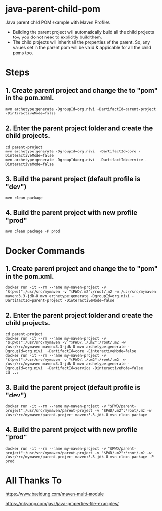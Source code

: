# java-parent-child-pom
Java parent child POM example with Maven Profiles

+ Building the parent project will automatically build all the child projects too; you do not need to explicitly build them.
+ The child projects will inherit all the properties of the parent. So, any values set in the parent pom will be valid & applicable for all the child poms too.

# Steps
## 1. Create parent project and change the <packaging> to "pom" in the pom.xml.
```
mvn archetype:generate -DgroupId=org.nivi -DartifactId=parent-project -DinteractiveMode=false
```
## 2. Enter the parent project folder and create the child projects.
```
cd parent-project
mvn archetype:generate -DgroupId=org.nivi  -DartifactId=core -DinteractiveMode=false
mvn archetype:generate -DgroupId=org.nivi  -DartifactId=service -DinteractiveMode=false
```
## 3. Build the parent project (default profile is "dev")
```
mvn clean package
```
## 4. Build the parent project with new profile "prod"
```
mvn clean package -P prod
```

# Docker Commands
## 1. Create parent project and change the <packaging> to "pom" in the pom.xml.
```
docker run -it --rm --name my-maven-project -v "$(pwd)":/usr/src/mymaven -v "$PWD/.m2":/root/.m2 -w /usr/src/mymaven maven:3.3-jdk-8 mvn archetype:generate -DgroupId=org.nivi -DartifactId=parent-project -DinteractiveMode=false
```
## 2. Enter the parent project folder and create the child projects.
```
cd parent-project
docker run -it --rm --name my-maven-project -v "$(pwd)":/usr/src/mymaven -v "$PWD/../.m2":/root/.m2 -w /usr/src/mymaven maven:3.3-jdk-8 mvn archetype:generate -DgroupId=org.nivi  -DartifactId=core -DinteractiveMode=false
docker run -it --rm --name my-maven-project -v "$(pwd)":/usr/src/mymaven -v "$PWD/../.m2":/root/.m2 -w /usr/src/mymaven maven:3.3-jdk-8 mvn archetype:generate -DgroupId=org.nivi  -DartifactId=service -DinteractiveMode=false
cd ../
```
## 3. Build the parent project (default profile is "dev")
```
docker run -it --rm --name my-maven-project -v "$PWD/parent-project":/usr/src/mymaven/parent-project -v "$PWD/.m2":/root/.m2 -w /usr/src/mymaven/parent-project maven:3.3-jdk-8 mvn clean package
```
## 4. Build the parent project with new profile "prod"
```
docker run -it --rm --name my-maven-project -v "$PWD/parent-project":/usr/src/mymaven/parent-project -v "$PWD/.m2":/root/.m2 -w /usr/src/mymaven/parent-project maven:3.3-jdk-8 mvn clean package -P prod
```

# All Thanks To
https://www.baeldung.com/maven-multi-module

https://mkyong.com/java/java-properties-file-examples/
